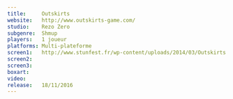 ```yaml
---
title:     Outskirts
website:   http://www.outskirts-game.com/
studio:    Rezo Zero
subgenre:  Shmup
players:   1 joueur
platforms: Multi-plateforme
screen1:   http://www.stunfest.fr/wp-content/uploads/2014/03/Outskirts.png
screen2:
screen3:
boxart:
video:
release:   18/11/2016
---
```

